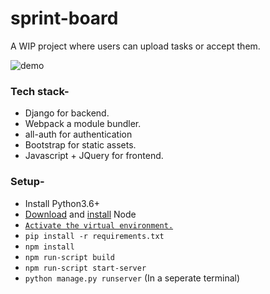 # sprint-board

A WIP project where users can upload tasks or accept them.

![demo](https://user-images.githubusercontent.com/40122794/96768033-f51cf700-13fa-11eb-9e13-905b5679870c.gif)

### Tech stack-

-   Django for backend.
-   Webpack a module bundler.
-   all-auth for authentication
-   Bootstrap for static assets.
-   Javascript + JQuery for frontend.

### Setup-

-   Install Python3.6+
-   [Download](https://nodejs.org/en/) and [install](https://github.com/nodejs/help/wiki/Installation#how-to-install-nodejs-via-binary-archive-on-linux) Node
-   [`Activate the virtual environment.`](https://docs.python.org/3/tutorial/venv.html)
-   `pip install -r requirements.txt`
-   `npm install`
-   `npm run-script build`
-   `npm run-script start-server`
-   `python manage.py runserver` (In a seperate terminal)
